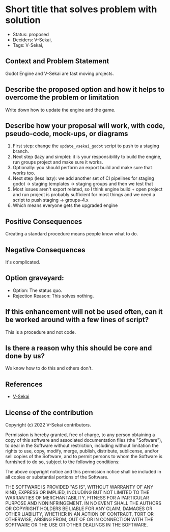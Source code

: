 # Short title that solves problem with solution

- Status: proposed <!-- draft | proposed | rejected | accepted | deprecated | superseded by -->
- Deciders: V-Sekai,
- Tags: V-Sekai,

## Context and Problem Statement

<!-- Describe the problem or limitation you are having in your project. You may want to articulate the problem in the form of a question. -->

Godot Engine and V-Sekai are fast moving projects.

## Describe the proposed option and how it helps to overcome the problem or limitation

Write down how to update the engine and the game.

## Describe how your proposal will work, with code, pseudo-code, mock-ups, or diagrams


1. First step: change the `update_vsekai_godot` script to push to a staging branch.
1. Next step (lazy and simple): it is your responsibility to build the engine, run groups project and make sure it works.
2. Optionally: you should perform an export build and make sure that works too.
1. Next step (less lazy): we add another set of CI pipelines for staging godot -> staging templates -> staging groups
and then we test that
1. Most issues aren't export related, so I think engine build + open project and run project is probably sufficient for most things
and we need a script to push staging -> groups-4.x
1. Which means everyone gets the upgraded engine

## Positive Consequences <!-- improvement of quality attribute satisfaction, follow-up decisions required -->

Creating a standard procedure means people know what to do.

## Negative Consequences <!-- compromising quality attribute, follow-up decisions required -->

It's complicated.

## Option graveyard:

- Option: The status quo. <!-- List the proposed options no longer open for consideration. -->
- Rejection Reason: This solves nothing. <!-- List the reasons for the rejection: (the bad traits) -->

## If this enhancement will not be used often, can it be worked around with a few lines of script?

This is a procedure and not code.

## Is there a reason why this should be core and done by us?

We know how to do this and others don't.

## References

- [V-Sekai](https://v-sekai.org/)

## License of the contribution
Copyright (c) 2022 V-Sekai contributors.

Permission is hereby granted, free of charge, to any person obtaining a copy of this software and associated documentation files (the "Software"), to deal in the Software without restriction, including without limitation the rights to use, copy, modify, merge, publish, distribute, sublicense, and/or sell copies of the Software, and to permit persons to whom the Software is furnished to do so, subject to the following conditions:

The above copyright notice and this permission notice shall be included in all copies or substantial portions of the Software.

THE SOFTWARE IS PROVIDED "AS IS", WITHOUT WARRANTY OF ANY KIND, EXPRESS OR IMPLIED, INCLUDING BUT NOT LIMITED TO THE WARRANTIES OF MERCHANTABILITY, FITNESS FOR A PARTICULAR PURPOSE AND NONINFRINGEMENT. IN NO EVENT SHALL THE AUTHORS OR COPYRIGHT HOLDERS BE LIABLE FOR ANY CLAIM, DAMAGES OR OTHER LIABILITY, WHETHER IN AN ACTION OF CONTRACT, TORT OR OTHERWISE, ARISING FROM, OUT OF OR IN CONNECTION WITH THE SOFTWARE OR THE USE OR OTHER DEALINGS IN THE SOFTWARE.
